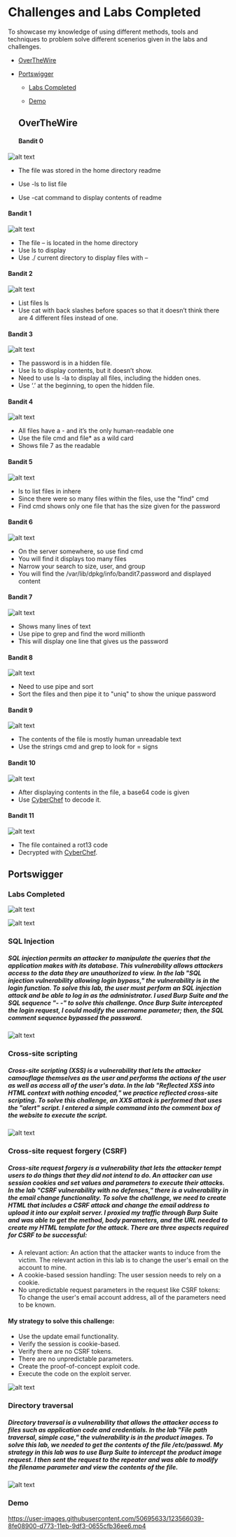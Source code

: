 # Challenges and Labs Completed
To showcase my knowledge of using different methods, tools and techniques to problem solve different scenerios given in the labs and challenges. 

 * [OverTheWire](#overthewire)

 * [Portswigger](#portswigger)

   - [Labs Completed](#labs-completed)

   - [Demo](#demo)
  

   ## OverTheWire
    
   #### Bandit 0
     
  ![alt text](https://res.cloudinary.com/s1n1s73r-k1773n/image/upload/v1624315610/overthewire/Bandit0_thh95i.png)

   - The file was stored in the home directory readme
     
   - Use -ls to list file
    
   - Use -cat command to display contents of readme
    
   #### Bandit 1
    
  ![alt text](https://res.cloudinary.com/s1n1s73r-k1773n/image/upload/v1624315610/overthewire/Bandit1_yuupe5.png)

   - The file – is located in the home directory
   - Use ls to display 
   - Use ./ current directory to display files with – 

   #### Bandit 2
    
  ![alt text](https://res.cloudinary.com/s1n1s73r-k1773n/image/upload/v1624315606/overthewire/Bandit2_redh7q.png)

   - List files ls
   - Use cat with back slashes before spaces so that it doesn’t think there are 4 different files instead of one. 

   #### Bandit 3

  ![alt text](https://res.cloudinary.com/s1n1s73r-k1773n/image/upload/v1624315608/overthewire/Bandit3_xlhdms.png)

   - The password is in a hidden file. 
   -	Use ls to display contents, but it doesn’t show. 
   -	Need to use ls -la to display all files, including the hidden ones.
   -	Use ‘.’ at the beginning, to open the hidden file.
   
   #### Bandit 4
   
   ![alt text](https://res.cloudinary.com/s1n1s73r-k1773n/image/upload/v1624315608/overthewire/Bandit4_xeawe5.png)

   -	All files have a  - and it’s the only human-readable one
   -	Use the file cmd  and file* as a wild card 
   - Shows file 7 as the readable 
    
   #### Bandit 5
    
   ![alt text](https://res.cloudinary.com/s1n1s73r-k1773n/image/upload/v1624315609/overthewire/Bandit5_ecm9ay.png)

   -	ls to list files in inhere
   -	Since there were so many files within the files, use the "find" cmd
   -	Find cmd shows only one file that has the size given for the password
    
   #### Bandit 6

  ![alt text](https://res.cloudinary.com/s1n1s73r-k1773n/image/upload/v1624315609/overthewire/Bandit6_feef3s.png)

   -	On the server somewhere, so use find cmd
   -	You will find it displays too many files
   -	Narrow your search to size, user, and group
   -	You will find the /var/lib/dpkg/info/bandit7.password and displayed content
  
  ####  Bandit 7

  ![alt text](https://res.cloudinary.com/s1n1s73r-k1773n/image/upload/v1624315609/overthewire/Bandit7_r9zjqx.png)

   - Shows many lines of text
   - Use pipe to grep and find the word millionth
   - This will display one line that gives us the password

  ####   Bandit 8
  
  ![alt text](https://res.cloudinary.com/s1n1s73r-k1773n/image/upload/v1624315610/overthewire/Bandit8_rpxywo.png)

   - Need to use pipe and sort 
   - Sort the files and then pipe it to "uniq" to show the unique password
     
  ####   Bandit 9
  
  ![alt text](https://res.cloudinary.com/s1n1s73r-k1773n/image/upload/v1624315609/overthewire/Bandit9_wizfje.png)

   - The contents of the file is mostly human unreadable text
   - Use the strings cmd and grep to look for = signs

  ####   Bandit 10
  
  ![alt text](https://res.cloudinary.com/s1n1s73r-k1773n/image/upload/v1624315610/overthewire/Bandit10_ouriuo.png)

   - After displaying contents in the file, a base64 code is given
   - Use [CyberChef](https://gchq.github.io/CyberChef/) to decode it.
     
  ####   Bandit 11
  
  ![alt text](https://res.cloudinary.com/s1n1s73r-k1773n/image/upload/v1624315610/overthewire/Bandit11_w0n6zh.png)

   - The file contained a rot13 code
   - Decrypted with [CyberChef](https://gchq.github.io/CyberChef/). 



## Portswigger

### Labs Completed

  ![alt text](https://res.cloudinary.com/s1n1s73r-k1773n/image/upload/v1624843900/labs/portswigger/Russell_Portswigger_labs_Project_Page_2_g51upn.jpg)

  ![alt text](https://res.cloudinary.com/s1n1s73r-k1773n/image/upload/v1624842260/labs/portswigger/Slide2_lzkp8r.jpg)

### SQL Injection

##### SQL injection permits an attacker to manipulate the queries that the application makes with its database. This vulnerability allows attackers access to the data they are unauthorized to view. In the lab "SQL injection vulnerability allowing login bypass," the vulnerability is in the login function. To solve this lab, the user must perform an SQL injection attack and be able to log in as the administrator. I used Burp Suite and the SQL sequence "- -" to solve this challenge. Once Burp Suite intercepted the login request, I could modify the username parameter; then, the SQL comment sequence bypassed the password. 


  ![alt text](https://res.cloudinary.com/s1n1s73r-k1773n/image/upload/v1624842260/labs/portswigger/Slide4_xlrf5o.jpg)
 
### Cross-site scripting 

##### Cross-site scripting (XSS) is a vulnerability that lets the attacker camouflage themselves as the user and performs the actions of the user as well as access all of the user's data. In the lab "Reflected XSS into HTML context with nothing encoded," we practice reflected cross-site scripting. To solve this challenge, an XXS attack is performed that uses the "alert" script. I entered a simple command into the comment box of the website to execute the script.

  ![alt text](https://res.cloudinary.com/s1n1s73r-k1773n/image/upload/v1624842258/labs/portswigger/Slide5_xyivfc.jpg)
  
### Cross-site request forgery (CSRF)

##### Cross-site request forgery is a vulnerability that lets the attacker tempt users to do things that they did not intend to do. An attacker can use session cookies and set values and parameters to execute their attacks. In the lab "CSRF vulnerability with no defenses," there is a vulnerability in the email change functionality. To solve the challenge, we need to create HTML that includes a CSRF attack and change the email address to upload it into our exploit server. I proxied my traffic through Burp Suite and was able to get the method, body parameters, and the URL needed to create my HTML template for the attack. There are three aspects required for CSRF to be successful:
 
  - A relevant action: An action that the attacker wants to induce from the victim. The relevant action in this lab is to change the user's email on the account to mine. 
  -	A cookie-based session handling: The user session needs to rely on a cookie.
  - No unpredictable request parameters in the request like CSRF tokens: To change the user's email account address, all of the parameters need to be known. 

#### My strategy to solve this challenge:
  -	Use the update email functionality. 
  -	Verify the session is cookie-based. 
  -	Verify there are no CSRF tokens.
  -	There are no unpredictable parameters.
  -	Create the proof-of-concept exploit code.
  -	Execute the code on the exploit server.
  
  ![alt text](https://res.cloudinary.com/s1n1s73r-k1773n/image/upload/v1624842260/labs/portswigger/Slide6_kwydi0.jpg)
  
### Directory traversal

##### Directory traversal is a vulnerability that allows the attacker access to files such as application code and credentials. In the lab "File path traversal, simple case," the vulnerability is in the product images. To solve this lab, we needed to get the contents of the file /etc/passwd. My strategy in this lab was to use Burp Suite to intercept the product image request. I then sent the request to the repeater and was able to modify the filename parameter and view the contents of the file. 

  
 ![alt text](https://res.cloudinary.com/s1n1s73r-k1773n/image/upload/v1624842258/labs/portswigger/Slide7_qz9oaj.jpg)
        
### Demo

https://user-images.githubusercontent.com/50695633/123566039-8fe08900-d773-11eb-9df3-0655cfb36ee6.mp4

